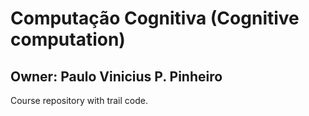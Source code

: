 # Computação Cognitiva (Cognitive computation)
## Owner: Paulo Vinicius P. Pinheiro
Course repository with trail code.

